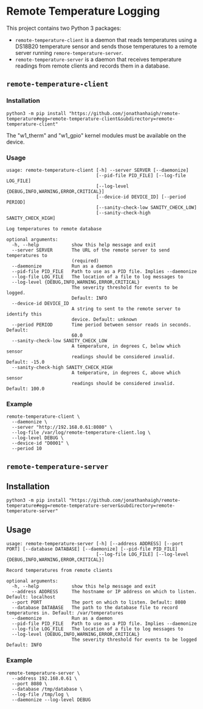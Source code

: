 # Remote Temperature Logging

This project contains two Python 3 packages:
* `remote-temperature-client` is a daemon that reads temperatures using a
  DS18B20 temperature sensor and sends those temperatures to a remote server
  running `remore-temperature-server`.
* `remote-temperature-server` is a daemon that receives temperature readings
  from remote clients and records them in a database.

## `remote-temperature-client`

### Installation
```
python3 -m pip install "https://github.com/jonathanhaigh/remote-temperature#egg=remote-temperature-client&subdirectory=remote-temperature-client"
```

The "w1\_therm" and "w1\_gpio" kernel modules must be available on the device.

### Usage
```
usage: remote-temperature-client [-h] --server SERVER [--daemonize]
                                 [--pid-file PID_FILE] [--log-file LOG_FILE]
                                 [--log-level {DEBUG,INFO,WARNING,ERROR,CRITICAL}]
                                 [--device-id DEVICE_ID] [--period PERIOD]
                                 [--sanity-check-low SANITY_CHECK_LOW]
                                 [--sanity-check-high SANITY_CHECK_HIGH]

Log temperatures to remote database

optional arguments:
  -h, --help            show this help message and exit
  --server SERVER       The URL of the remote server to send temperatures to
                        (required)
  --daemonize           Run as a daemon
  --pid-file PID_FILE   Path to use as a PID file. Implies --daemonize
  --log-file LOG_FILE   The location of a file to log messages to
  --log-level {DEBUG,INFO,WARNING,ERROR,CRITICAL}
                        The severity threshold for events to be logged.
                        Default: INFO
  --device-id DEVICE_ID
                        A string to sent to the remote server to identify this
                        device. Default: unknown
  --period PERIOD       Time period between sensor reads in seconds. Default:
                        60.0
  --sanity-check-low SANITY_CHECK_LOW
                        A temperature, in degrees C, below which sensor
                        readings should be considered invalid. Default: -15.0
  --sanity-check-high SANITY_CHECK_HIGH
                        A temperature, in degrees C, above which sensor
                        readings should be considered invalid. Default: 100.0
```

### Example
```
remote-temperature-client \
  --daemonize \
  --server "http://192.168.0.61:8080" \
  --log-file /var/log/remote-temperature-client.log \
  --log-level DEBUG \
  --device-id "D0001" \
  --period 10
```

## `remote-temperature-server`

## Installation
```
python3 -m pip install "https://github.com/jonathanhaigh/remote-temperature#egg=remote-temperature-server&subdirectory=remote-temperature-server"
```

## Usage
```
usage: remote-temperature-server [-h] [--address ADDRESS] [--port PORT] [--database DATABASE] [--daemonize] [--pid-file PID_FILE]
                                 [--log-file LOG_FILE] [--log-level {DEBUG,INFO,WARNING,ERROR,CRITICAL}]

Record temperatures from remote clients

optional arguments:
  -h, --help            show this help message and exit
  --address ADDRESS     The hostname or IP address on which to listen. Default: localhost
  --port PORT           The port on which to listen. Default: 8080
  --database DATABASE   The path to the database file to record temperatures in. Default: /var/temperatures
  --daemonize           Run as a daemon
  --pid-file PID_FILE   Path to use as a PID file. Implies --daemonize
  --log-file LOG_FILE   The location of a file to log messages to
  --log-level {DEBUG,INFO,WARNING,ERROR,CRITICAL}
                        The severity threshold for events to be logged Default: INFO
```

### Example
```
remote-temperature-server \
  --address 192.168.0.61 \
  --port 8080 \
  --database /tmp/database \
  --log-file /tmp/log \
  --daemonize --log-level DEBUG
```
